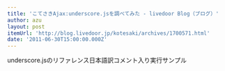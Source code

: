 ```yaml
---
title: 'こてさきAjax:underscore.jsを調べてみた - livedoor Blog（ブログ）'
author: azu
layout: post
itemUrl: 'http://blog.livedoor.jp/kotesaki/archives/1700571.html'
date: '2011-06-30T15:00:00.000Z'
---
```

underscore.jsのリファレンス日本語訳コメント入り実行サンプル
